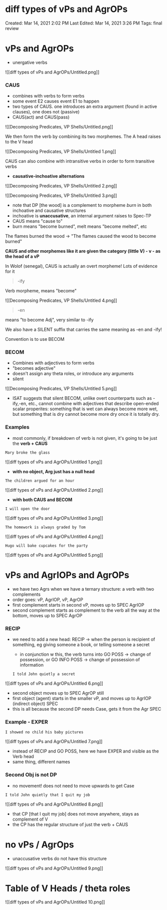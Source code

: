 # diff types of vPs and AgrOPs

Created: Mar 14, 2021 2:02 PM
Last Edited: Mar 14, 2021 3:26 PM
Tags: final review

# vPs and AgrOPs

- unergative verbs

![[diff types of vPs and AgrOPs/Untitled.png]]

### CAUS

- combines with verbs to form verbs
- some event E2 causes event E1 to happen
- two types of CAUS. one introduces an extra argument (found in active clauses), one does not (passive)
- CAUS(act) and CAUS(pass)

![[Decomposing Predicates, VP Shells/Untitled.png]]

We then form the verb by combining its two morphemes. The A head raises to the V head

![[Decomposing Predicates, VP Shells/Untitled 1.png]]

CAUS can also combine with intransitive verbs in order to form transitive verbs

- **causative-inchoative alternations**

![[Decomposing Predicates, VP Shells/Untitled 2.png]]

![[Decomposing Predicates, VP Shells/Untitled 3.png]]

- note that DP [the wood] is a complement to morpheme *burn* in both inchoative and causative structures
- inchoative is **unaccusative**, an internal argument raises to Spec-TP
- CAUS means "cause to"
- burn means "become burned", melt means "become melted", etc

The flames burned the wood → "The flames caused the wood to become burned"

**CAUS and other morphemes like it are given the category (little V) - v - as the head of a vP**

In Wolof (senegal), CAUS is actually an overt morpheme! Lots of evidence for it

> -ify

Verb morpheme, means "become"

![[Decomposing Predicates, VP Shells/Untitled 4.png]]

> -en

means "to become Adj", very similar to -ify

We also have a SILENT suffix that carries the same meaning as -en and -ify!

Convention is to use BECOM

### BECOM

- Combines with adjectives to form verbs
- "becomes adjective"
- doesn't assign any theta roles, or introduce any arguments
- silent

![[Decomposing Predicates, VP Shells/Untitled 5.png]]

- ISAT suggests that silent BECOM, unlike overt counterparts such as -ify,-en, etc., cannot combine with adjectives that describe open-ended scalar properites: something that is wet can always become more wet, but something that is dry cannot become more dry once it is totally dry.

### Examples

- most commonly, if breakdown of verb is not given, it's going to be just the **verb + CAUS**

`Mary broke the glass`

![[diff types of vPs and AgrOPs/Untitled 1.png]]

- **with no object, Arg just has a null head**

`The children argued for an hour`

![[diff types of vPs and AgrOPs/Untitled 2.png]]

- **with both CAUS and BECOM**

`I will open the door`

![[diff types of vPs and AgrOPs/Untitled 3.png]]

`The homework is always graded by Tom`

![[diff types of vPs and AgrOPs/Untitled 4.png]]

`Hugo will bake cupcakes for the party`

![[diff types of vPs and AgrOPs/Untitled 5.png]]

# vPs and AgrIOPs and AgrOPs

- we have two Agrs when we have a ternary structure: a verb with two complements
- order goes: vP, AgrIOP, vP, AgrOP
- first complement starts in second vP, moves up to SPEC AgrIOP
- second complement starts as complement to the verb all the way at the bottom, moves up to SPEC AgrOP

### RECIP

- we need to add a new head: RECIP → when the person is recipient of something, eg giving someone a book, or telling someone a secret
    - in conjunction w this, the verb turns into GO POSS → change of possession, or GO INFO POSS → change of possession of information

    `I told John quietly a secret`

![[diff types of vPs and AgrOPs/Untitled 6.png]]

- second object moves up to SPEC AgrOP still
- first object (agent) starts in the smaller vP, and moves up to AgrIOP (indirect object) SPEC
- this is all because the second DP needs Case, gets it from the Agr SPEC

### Example - EXPER

`I showed no child his baby pictures`

![[diff types of vPs and AgrOPs/Untitled 7.png]]

- instead of RECIP and GO POSS, here we have EXPER and visible as the Verb head
- same thing, different names

### Second Obj is not DP

- no movement! does not need to move upwards to get Case

`I told John quietly that I quit my job`

![[diff types of vPs and AgrOPs/Untitled 8.png]]

- that CP [that I quit my job] does not move anywhere, stays as complement of V
- the CP has the regular structure of just the verb + CAUS

# no vPs / AgrOps

- unaccusative verbs do not have this structure

![[diff types of vPs and AgrOPs/Untitled 9.png]]

# Table of V Heads / theta roles

![[diff types of vPs and AgrOPs/Untitled 10.png]]